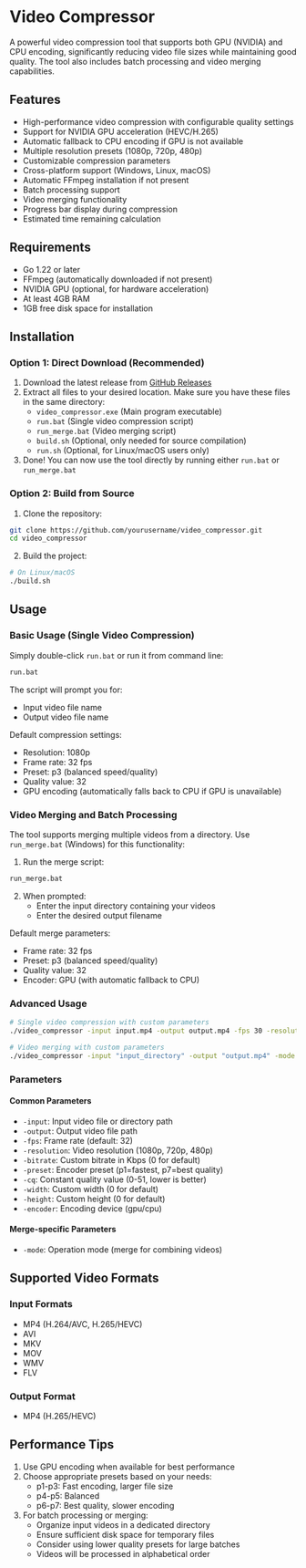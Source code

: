 # Video Compressor

A powerful video compression tool that supports both GPU (NVIDIA) and CPU encoding, significantly reducing video file sizes while maintaining good quality. The tool also includes batch processing and video merging capabilities.

## Features

- High-performance video compression with configurable quality settings
- Support for NVIDIA GPU acceleration (HEVC/H.265)
- Automatic fallback to CPU encoding if GPU is not available
- Multiple resolution presets (1080p, 720p, 480p)
- Customizable compression parameters
- Cross-platform support (Windows, Linux, macOS)
- Automatic FFmpeg installation if not present
- Batch processing support
- Video merging functionality
- Progress bar display during compression
- Estimated time remaining calculation

## Requirements

- Go 1.22 or later
- FFmpeg (automatically downloaded if not present)
- NVIDIA GPU (optional, for hardware acceleration)
- At least 4GB RAM
- 1GB free disk space for installation

## Installation

### Option 1: Direct Download (Recommended)
1. Download the latest release from [GitHub Releases](https://github.com/911218sky/video_compressor/releases)
2. Extract all files to your desired location. Make sure you have these files in the same directory:
   - `video_compressor.exe` (Main program executable)
   - `run.bat` (Single video compression script)
   - `run_merge.bat` (Video merging script)
   - `build.sh` (Optional, only needed for source compilation)
   - `run.sh` (Optional, for Linux/macOS users only)
3. Done! You can now use the tool directly by running either `run.bat` or `run_merge.bat`

### Option 2: Build from Source
1. Clone the repository:
```bash
git clone https://github.com/yourusername/video_compressor.git
cd video_compressor
```

2. Build the project:
```bash
# On Linux/macOS
./build.sh
```

## Usage

### Basic Usage (Single Video Compression)

Simply double-click `run.bat` or run it from command line:

```bash
run.bat
```

The script will prompt you for:
- Input video file name
- Output video file name

Default compression settings:
- Resolution: 1080p
- Frame rate: 32 fps
- Preset: p3 (balanced speed/quality)
- Quality value: 32
- GPU encoding (automatically falls back to CPU if GPU is unavailable)

### Video Merging and Batch Processing

The tool supports merging multiple videos from a directory. Use `run_merge.bat` (Windows) for this functionality:

1. Run the merge script:
```bash
run_merge.bat
```

2. When prompted:
   - Enter the input directory containing your videos
   - Enter the desired output filename

Default merge parameters:
- Frame rate: 32 fps
- Preset: p3 (balanced speed/quality)
- Quality value: 32
- Encoder: GPU (with automatic fallback to CPU)

### Advanced Usage

```bash
# Single video compression with custom parameters
./video_compressor -input input.mp4 -output output.mp4 -fps 30 -resolution 720p -bitrate 2500 -preset p7 -cq 32

# Video merging with custom parameters
./video_compressor -input "input_directory" -output "output.mp4" -mode merge -fps 30 -preset p4 -cq 28 -encoder gpu
```

### Parameters

#### Common Parameters
- `-input`: Input video file or directory path
- `-output`: Output video file path
- `-fps`: Frame rate (default: 32)
- `-resolution`: Video resolution (1080p, 720p, 480p)
- `-bitrate`: Custom bitrate in Kbps (0 for default)
- `-preset`: Encoder preset (p1=fastest, p7=best quality)
- `-cq`: Constant quality value (0-51, lower is better)
- `-width`: Custom width (0 for default)
- `-height`: Custom height (0 for default)
- `-encoder`: Encoding device (gpu/cpu)

#### Merge-specific Parameters
- `-mode`: Operation mode (merge for combining videos)

## Supported Video Formats

### Input Formats
- MP4 (H.264/AVC, H.265/HEVC)
- AVI
- MKV
- MOV
- WMV
- FLV

### Output Format
- MP4 (H.265/HEVC)

## Performance Tips

1. Use GPU encoding when available for best performance
2. Choose appropriate presets based on your needs:
   - p1-p3: Fast encoding, larger file size
   - p4-p5: Balanced
   - p6-p7: Best quality, slower encoding
3. For batch processing or merging:
   - Organize input videos in a dedicated directory
   - Ensure sufficient disk space for temporary files
   - Consider using lower quality presets for large batches
   - Videos will be processed in alphabetical order